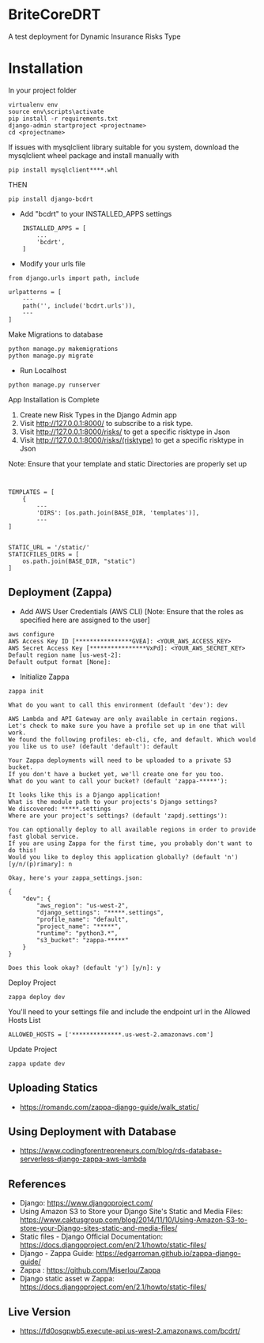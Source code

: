 # BriteCoreDRT
A test deployment for Dynamic Insurance Risks Type

# Installation
In your project folder
```
virtualenv env
source env\scripts\activate
pip install -r requirements.txt
django-admin startproject <projectname>
cd <projectname>
```
If issues with mysqlclient library suitable for you system, download the mysqlclient wheel package and install manually with
```
pip install mysqlclient****.whl
```
THEN
```
pip install django-bcdrt
```
* Add "bcdrt" to your INSTALLED_APPS settings
```
    INSTALLED_APPS = [
        ...
        'bcdrt',
    ]
```
* Modify your urls file
```
from django.urls import path, include

urlpatterns = [
    ---
    path('', include('bcdrt.urls')),
    ---
]
```
Make Migrations to database
```
python manage.py makemigrations
python manage.py migrate
```
* Run Localhost
```
python manage.py runserver
```
App Installation is Complete
1. Create new Risk Types in the Django Admin app
2. Visit http://127.0.0.1:8000/ to subscribe to a risk type.
3. Visit http://127.0.0.1:8000/risks/ to get a specific risktype in Json
4. Visit http://127.0.0.1:8000/risks/(risktype) to get a specific risktype in Json

Note: Ensure that your template and static Directories are properly set up
```.env


TEMPLATES = [
    {
        ---
        'DIRS': [os.path.join(BASE_DIR, 'templates')],
        ---
]


STATIC_URL = '/static/'
STATICFILES_DIRS = [
    os.path.join(BASE_DIR, "static")
]
```

## Deployment (Zappa)
* Add AWS User Credentials (AWS CLI) [Note: Ensure that the roles as specified here are assigned to the user]
```
aws configure
AWS Access Key ID [****************GVEA]: <YOUR_AWS_ACCESS_KEY>
AWS Secret Access Key [****************VxPd]: <YOUR_AWS_SECRET_KEY>
Default region name [us-west-2]: 
Default output format [None]:
```
* Initialize Zappa
```
zappa init

What do you want to call this environment (default 'dev'): dev

AWS Lambda and API Gateway are only available in certain regions. Let's check to make sure you have a profile set up in one that will work.
We found the following profiles: eb-cli, cfe, and default. Which would you like us to use? (default 'default'): default

Your Zappa deployments will need to be uploaded to a private S3 bucket.
If you don't have a bucket yet, we'll create one for you too.
What do you want to call your bucket? (default 'zappa-*****'):

It looks like this is a Django application!
What is the module path to your projects's Django settings?
We discovered: *****.settings
Where are your project's settings? (default 'zapdj.settings'): 

You can optionally deploy to all available regions in order to provide fast global service.
If you are using Zappa for the first time, you probably don't want to do this!
Would you like to deploy this application globally? (default 'n') [y/n/(p)rimary]: n

Okay, here's your zappa_settings.json:

{
    "dev": {
        "aws_region": "us-west-2",
        "django_settings": "*****.settings",
        "profile_name": "default",
        "project_name": "*****",
        "runtime": "python3.*",
        "s3_bucket": "zappa-*****"
    }
}

Does this look okay? (default 'y') [y/n]: y
```
Deploy Project
```
zappa deploy dev
```
You'll need to your settings file and include the endpoint url in the Allowed Hosts List
```
ALLOWED_HOSTS = ['**************.us-west-2.amazonaws.com']
```
Update Project
```
zappa update dev
```
## Uploading Statics
* https://romandc.com/zappa-django-guide/walk_static/
## Using Deployment with Database
* https://www.codingforentrepreneurs.com/blog/rds-database-serverless-django-zappa-aws-lambda
## References
* Django: https://www.djangoproject.com/
* Using Amazon S3 to Store your Django Site's Static and Media Files: https://www.caktusgroup.com/blog/2014/11/10/Using-Amazon-S3-to-store-your-Django-sites-static-and-media-files/
* Static files - Django Official Documentation: https://docs.djangoproject.com/en/2.1/howto/static-files/
* Django - Zappa Guide: https://edgarroman.github.io/zappa-django-guide/
* Zappa : https://github.com/Miserlou/Zappa
* Django static asset w Zappa: https://docs.djangoproject.com/en/2.1/howto/static-files/

## Live Version
  - https://fd0osgpwb5.execute-api.us-west-2.amazonaws.com/bcdrt/